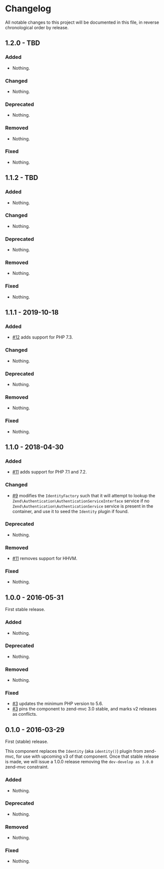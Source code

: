 # Changelog

All notable changes to this project will be documented in this file, in reverse chronological order by release.

## 1.2.0 - TBD

### Added

- Nothing.

### Changed

- Nothing.

### Deprecated

- Nothing.

### Removed

- Nothing.

### Fixed

- Nothing.

## 1.1.2 - TBD

### Added

- Nothing.

### Changed

- Nothing.

### Deprecated

- Nothing.

### Removed

- Nothing.

### Fixed

- Nothing.

## 1.1.1 - 2019-10-18

### Added

- [#12](https://github.com/zendframework/zend-mvc-plugin-identity/pull/12) adds support for PHP 7.3.

### Changed

- Nothing.

### Deprecated

- Nothing.

### Removed

- Nothing.

### Fixed

- Nothing.

## 1.1.0 - 2018-04-30

### Added

- [#11](https://github.com/zendframework/zend-mvc-plugin-identity/pull/11) adds support for PHP 7.1 and 7.2.

### Changed

- [#9](https://github.com/zendframework/zend-mvc-plugin-identity/pull/9) modifies the `IdentityFactory` such that it will attempt to lookup the
  `Zend\Authentication\AuthenticationServiceInterface` service if no `Zend\Authentication\AuthenticationService`
  service is present in the container, and use it to seed the `Identity` plugin if found.

### Deprecated

- Nothing.

### Removed

- [#11](https://github.com/zendframework/zend-mvc-plugin-identity/pull/11) removes support for HHVM.

### Fixed

- Nothing.

## 1.0.0 - 2016-05-31

First stable release.

### Added

- Nothing.

### Deprecated

- Nothing.

### Removed

- Nothing.

### Fixed

- [#3](https://github.com/zendframework/zend-mvc-plugin-identity/pull/3)
  updates the minimum PHP version to 5.6.
- [#3](https://github.com/zendframework/zend-mvc-plugin-identity/pull/3)
  pins the component to zend-mvc 3.0 stable, and marks v2 releases as conflicts.

## 0.1.0 - 2016-03-29

First (stable) release.

This component replaces the `Identity` (aka `identity()`) plugin from
zend-mvc, for use with upcoming v3 of that component. Once that stable release
is made, we will issue a 1.0.0 release removing the `dev-develop as 3.0.0`
zend-mvc constraint.

### Added

- Nothing.

### Deprecated

- Nothing.

### Removed

- Nothing.

### Fixed

- Nothing.
